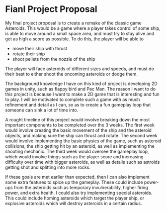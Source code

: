   # Fianl Project Proposal
  
  My final project proposal is to create a remake of the classic game Asteroids. This would be a game where a player takes control of some ship, is able to move around a small space area, and must try to stay alive and get as high a score as possible. To do this, the player will be able to 
* move their ship with thrust
* rotate their ship
* shoot pellets from the nozzle of the ship

The player will face asteroids of different sizes and speeds, and must do their best to either shoot the oncoming asteroids or dodge them.
  
  The background knowledge I have on this kind of project is developing 2D games in unity, such as flappy bird and Pac Man. The reason I want to do this project is because I want to make a 2D game that is interesting and fun to play. I will be motivated to complete such a game with as much refinement and detail as I can, so as to create a fun gameplay loop that someone can sink a lot of time into.
  
  A rought timeline of this project would involve breaking down the most important components to be completed over the 3 weeks. The first week would involve creating the basic movement of the ship and the asteroid objects, and making sure the ship can thrust and rotate. The second week would involve implementing the basic physics of the game, such as asteroid collisions, the ship getting hit by an asteroid, as well as implementing the shooting mechanic. The third week would oversee the gameplay loop, which would involve things such as the player score and increasing difficulty over time with bigger asteroids, as well as details such as astroids getting shot and splitting into more rocks. 
  
  If these goals are met earlier than expected, then I can also implement some extra features to spice up the gameplay. These could include power-ups from the asteroids such as temporary invulnerability, higher firing power, and extra health. I could also try implementing special asteroids. This could include homing asteroids which target the player ship, or explosive asteroids which will destroy asteroids in a certain radius.
